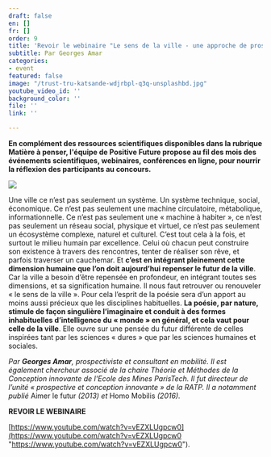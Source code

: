 ```yaml
---
draft: false
en: []
fr: []
order: 9
title: 'Revoir le webinaire "Le sens de la ville - une approche de prospective poétique" '
subtitle: Par Georges Amar
categories:
- event
featured: false
image: "/trust-tru-katsande-wdjrbpl-q3q-unsplashbd.jpg"
youtube_video_id: ''
background_color: ''
file: ''
link: ''

---
```

**En complément des ressources scientifiques disponibles dans la rubrique Matière à penser, l'équipe de Positive Future propose au fil des mois des événements scientifiques, webinaires, conférences en ligne, pour nourrir la réflexion des participants au concours.**

![](/webinaire_17mai_fr.png)

Une ville ce n’est pas seulement un système. Un système technique, social, économique. Ce n’est pas seulement une machine circulatoire, métabolique, informationnelle. Ce n’est pas seulement une « machine à habiter », ce n’est pas seulement un réseau social, physique et virtuel, ce n’est pas seulement un écosystème complexe, naturel et culturel. C’est tout cela à la fois, et surtout le milieu humain par excellence. Celui où chacun peut construire son existence à travers des rencontres, tenter de réaliser son rêve, et parfois traverser un cauchemar. Et **c’est en intégrant pleinement cette dimension humaine que l’on doit aujourd’hui repenser le futur de la ville**. Car la ville a besoin d’être repensée en profondeur, en intégrant toutes ses dimensions, et sa signification humaine. Il nous faut retrouver ou renouveler « le sens de la ville ». Pour cela l’esprit de la poésie sera d’un apport au moins aussi précieux que les disciplines habituelles. **La poésie, par nature, stimule de façon singulière l’imaginaire et conduit à des formes inhabituelles d’intelligence du « monde » en général, et cela vaut pour celle de la ville**. Elle ouvre sur une pensée du futur différente de celles inspirées tant par les sciences « dures » que par les sciences humaines et sociales.

_Par **Georges Amar**, prospectiviste et consultant en mobilité. Il est également chercheur associé de la chaire Théorie et Méthodes de la Conception innovante de l'Ecole des Mines ParisTech. Il fut directeur de l’unité « prospective et conception innovante » de la RATP. Il a notamment publié_ Aimer le futur _(2013) et_ Homo Mobilis _(2016)._

**REVOIR LE WEBINAIRE**

[https://www.youtube.com/watch?v=vEZXLUgpcw0](https://www.youtube.com/watch?v=vEZXLUgpcw0 "https://www.youtube.com/watch?v=vEZXLUgpcw0").
